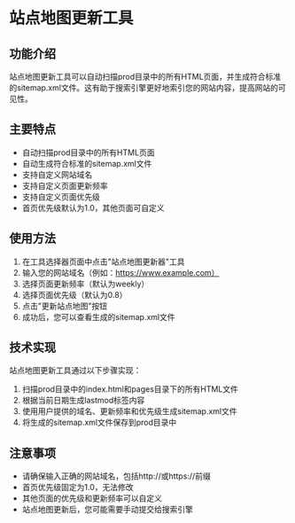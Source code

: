 # 站点地图更新工具

## 功能介绍

站点地图更新工具可以自动扫描prod目录中的所有HTML页面，并生成符合标准的sitemap.xml文件。这有助于搜索引擎更好地索引您的网站内容，提高网站的可见性。

## 主要特点

- 自动扫描prod目录中的所有HTML页面
- 自动生成符合标准的sitemap.xml文件
- 支持自定义网站域名
- 支持自定义页面更新频率
- 支持自定义页面优先级
- 首页优先级默认为1.0，其他页面可自定义

## 使用方法

1. 在工具选择器页面中点击"站点地图更新器"工具
2. 输入您的网站域名（例如：https://www.example.com）
3. 选择页面更新频率（默认为weekly）
4. 选择页面优先级（默认为0.8）
5. 点击"更新站点地图"按钮
6. 成功后，您可以查看生成的sitemap.xml文件

## 技术实现

站点地图更新工具通过以下步骤实现：

1. 扫描prod目录中的index.html和pages目录下的所有HTML文件
2. 根据当前日期生成lastmod标签内容
3. 使用用户提供的域名、更新频率和优先级生成sitemap.xml文件
4. 将生成的sitemap.xml文件保存到prod目录中

## 注意事项

- 请确保输入正确的网站域名，包括http://或https://前缀
- 首页优先级固定为1.0，无法修改
- 其他页面的优先级和更新频率可以自定义
- 站点地图更新后，您可能需要手动提交给搜索引擎